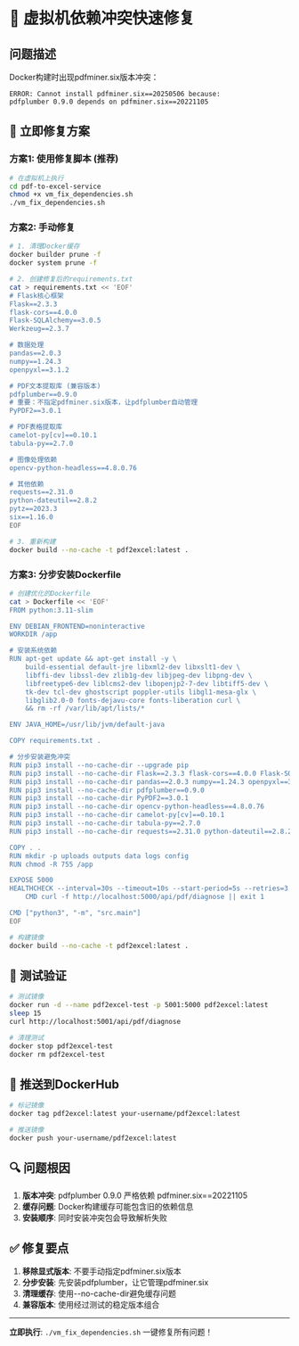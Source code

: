 # 🚨 虚拟机依赖冲突快速修复

## 问题描述
Docker构建时出现pdfminer.six版本冲突：
```
ERROR: Cannot install pdfminer.six==20250506 because:
pdfplumber 0.9.0 depends on pdfminer.six==20221105
```

## 🔧 立即修复方案

### 方案1: 使用修复脚本 (推荐)
```bash
# 在虚拟机上执行
cd pdf-to-excel-service
chmod +x vm_fix_dependencies.sh
./vm_fix_dependencies.sh
```

### 方案2: 手动修复
```bash
# 1. 清理Docker缓存
docker builder prune -f
docker system prune -f

# 2. 创建修复后的requirements.txt
cat > requirements.txt << 'EOF'
# Flask核心框架
Flask==2.3.3
flask-cors==4.0.0
Flask-SQLAlchemy==3.0.5
Werkzeug==2.3.7

# 数据处理
pandas==2.0.3
numpy==1.24.3
openpyxl==3.1.2

# PDF文本提取库 (兼容版本)
pdfplumber==0.9.0
# 重要：不指定pdfminer.six版本，让pdfplumber自动管理
PyPDF2==3.0.1

# PDF表格提取库
camelot-py[cv]==0.10.1
tabula-py==2.7.0

# 图像处理依赖
opencv-python-headless==4.8.0.76

# 其他依赖
requests==2.31.0
python-dateutil==2.8.2
pytz==2023.3
six==1.16.0
EOF

# 3. 重新构建
docker build --no-cache -t pdf2excel:latest .
```

### 方案3: 分步安装Dockerfile
```bash
# 创建优化的Dockerfile
cat > Dockerfile << 'EOF'
FROM python:3.11-slim

ENV DEBIAN_FRONTEND=noninteractive
WORKDIR /app

# 安装系统依赖
RUN apt-get update && apt-get install -y \
    build-essential default-jre libxml2-dev libxslt1-dev \
    libffi-dev libssl-dev zlib1g-dev libjpeg-dev libpng-dev \
    libfreetype6-dev liblcms2-dev libopenjp2-7-dev libtiff5-dev \
    tk-dev tcl-dev ghostscript poppler-utils libgl1-mesa-glx \
    libglib2.0-0 fonts-dejavu-core fonts-liberation curl \
    && rm -rf /var/lib/apt/lists/*

ENV JAVA_HOME=/usr/lib/jvm/default-java

COPY requirements.txt .

# 分步安装避免冲突
RUN pip3 install --no-cache-dir --upgrade pip
RUN pip3 install --no-cache-dir Flask==2.3.3 flask-cors==4.0.0 Flask-SQLAlchemy==3.0.5 Werkzeug==2.3.7
RUN pip3 install --no-cache-dir pandas==2.0.3 numpy==1.24.3 openpyxl==3.1.2
RUN pip3 install --no-cache-dir pdfplumber==0.9.0
RUN pip3 install --no-cache-dir PyPDF2==3.0.1
RUN pip3 install --no-cache-dir opencv-python-headless==4.8.0.76
RUN pip3 install --no-cache-dir camelot-py[cv]==0.10.1
RUN pip3 install --no-cache-dir tabula-py==2.7.0
RUN pip3 install --no-cache-dir requests==2.31.0 python-dateutil==2.8.2 pytz==2023.3 six==1.16.0

COPY . .
RUN mkdir -p uploads outputs data logs config
RUN chmod -R 755 /app

EXPOSE 5000
HEALTHCHECK --interval=30s --timeout=10s --start-period=5s --retries=3 \
    CMD curl -f http://localhost:5000/api/pdf/diagnose || exit 1

CMD ["python3", "-m", "src.main"]
EOF

# 构建镜像
docker build --no-cache -t pdf2excel:latest .
```

## 🧪 测试验证
```bash
# 测试镜像
docker run -d --name pdf2excel-test -p 5001:5000 pdf2excel:latest
sleep 15
curl http://localhost:5001/api/pdf/diagnose

# 清理测试
docker stop pdf2excel-test
docker rm pdf2excel-test
```

## 🚀 推送到DockerHub
```bash
# 标记镜像
docker tag pdf2excel:latest your-username/pdf2excel:latest

# 推送镜像
docker push your-username/pdf2excel:latest
```

## 🔍 问题根因
1. **版本冲突**: pdfplumber 0.9.0 严格依赖 pdfminer.six==20221105
2. **缓存问题**: Docker构建缓存可能包含旧的依赖信息
3. **安装顺序**: 同时安装冲突包会导致解析失败

## ✅ 修复要点
1. **移除显式版本**: 不要手动指定pdfminer.six版本
2. **分步安装**: 先安装pdfplumber，让它管理pdfminer.six
3. **清理缓存**: 使用--no-cache-dir避免缓存问题
4. **兼容版本**: 使用经过测试的稳定版本组合

---

**立即执行**: `./vm_fix_dependencies.sh` 一键修复所有问题！